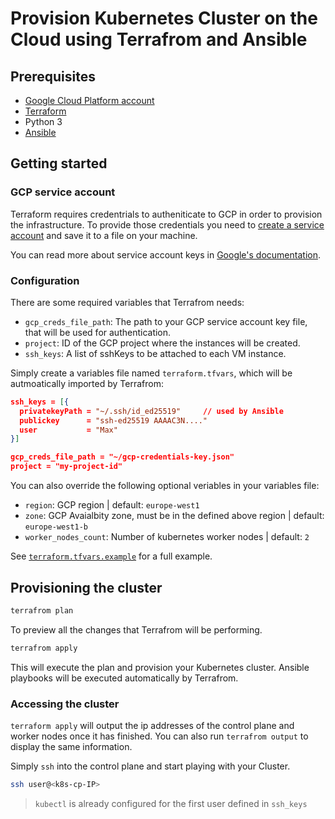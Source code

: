 # Provision Kubernetes Cluster on the Cloud using Terrafrom and Ansible

## Prerequisites

- [Google Cloud Platform account](https://console.cloud.google.com/freetrial/)
- [Terraform](https://www.terraform.io/)
- Python 3
- [Ansible](https://docs.ansible.com/ansible/latest/installation_guide/intro_installation.html)

## Getting started

### GCP service account

Terraform requires credentrials to autheniticate to GCP in order to provision the infrastructure. To provide those credentials you need to [create a service account](https://console.cloud.google.com/apis/credentials/serviceaccountkey) and save it to a file on your machine.

You can read more about service account keys in [Google's documentation](https://cloud.google.com/iam/docs/creating-managing-service-account-keys).

### Configuration

There are some required variables that Terrafrom needs:
- `gcp_creds_file_path`: The path to your GCP service account key file, that will be used for authentication.
- `project`: ID of the GCP project where the instances will be created.
- `ssh_keys`: A list of sshKeys to be attached to each VM instance.

Simply create a variables file named `terraform.tfvars`, which will be autmoatically imported by Terrafrom:

```json
ssh_keys = [{
  privatekeyPath = "~/.ssh/id_ed25519"     // used by Ansible
  publickey      = "ssh-ed25519 AAAAC3N...."
  user           = "Max"
}]

gcp_creds_file_path = "~/gcp-credentials-key.json"
project = "my-project-id"
```

You can also override the following optional veriables in your variables file:
- `region`: GCP region | default: `europe-west1`
- `zone`: GCP Avaialbity zone, must be in the defined above region | default: `europe-west1-b`
- `worker_nodes_count`: Number of kubernetes worker nodes | default: `2`

See [`terraform.tfvars.example`](./terraform.tfvars.example) for a full example.

## Provisioning the cluster

```bash
terrafrom plan
```
To preview all the changes that Terrafrom will be performing.

```bash
terrafrom apply
```
This will execute the plan and provision your Kubernetes cluster. Ansible playbooks will be executed automatically by Terrafrom.

### Accessing the cluster

`terraform apply` will output the ip addresses of the control plane and worker nodes once it has finished. You can also run `terrafrom output` to display the same information.

Simply `ssh` into the control plane and start playing with your Cluster.
```bash
ssh user@<k8s-cp-IP>
```

> `kubectl` is already configured for the first user defined in `ssh_keys`
